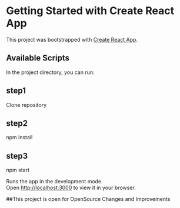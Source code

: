# Getting Started with Create React App

This project was bootstrapped with [Create React App](https://github.com/facebook/create-react-app).

## Available Scripts

In the project directory, you can run:

## step1
Clone repository

## step2
npm install

## step3
npm start

Runs the app in the development mode.\
Open [http://localhost:3000](http://localhost:3000) to view it in your browser.


##This project is open for OpenSource Changes and Improvements